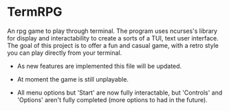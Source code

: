 # TermRPG

An rpg game to play through terminal.
The program uses ncurses's library for display and interactability to create
a sorts of a TUI, text user interface.
The goal of this project is to offer a fun and casual game, with a retro
style you can play directly from your terminal.

- As new features are implemented this file will be updated.

- At moment the game is still unplayable.

- All menu options but 'Start' are now fully interactable, but
'Controls' and 'Options' aren't fully completed (more options
to had in the future).


